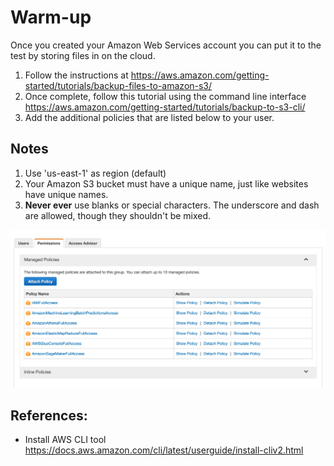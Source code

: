 # Warm-up

Once you created your Amazon Web Services account you can put it to the test by storing files in on the cloud.

1. Follow the instructions at https://aws.amazon.com/getting-started/tutorials/backup-files-to-amazon-s3/
2. Once complete, follow this tutorial using the command line interface https://aws.amazon.com/getting-started/tutorials/backup-to-s3-cli/
3. Add the additional policies that are listed below to your user.


## Notes
1. Use 'us-east-1' as region (default)
2. Your Amazon S3 bucket must have a unique name, just like websites have unique names.
3. **Never ever** use blanks or special characters. The underscore and dash are allowed, though they shouldn't be mixed.

![](policies.png)

## References:
- Install AWS CLI tool https://docs.aws.amazon.com/cli/latest/userguide/install-cliv2.html 
  
